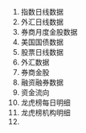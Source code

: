 1. 指数日线数据
2. 外汇日线数据
3. 券商月度金股数据
4. 美国国债数据
5. 股票日线数据
6. 外汇数据
7. 券商金股
8. 融资融券数据
9. 资金流向
10. 龙虎榜每日明细
11. 龙虎榜机构明细
12. 